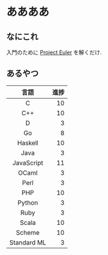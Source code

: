 # ああああ
## なにこれ
入門のために [Project Euler](https://projecteuler.net) を解くだけ.

## あるやつ

|     言語    | 進捗 |
| :---------: | ---: |
|      C      |   10 |
|     C++     |   10 |
|      D      |    3 |
|      Go     |    8 |
|   Haskell   |   10 |
|     Java    |    3 |
|  JavaScript |   11 |
|    OCaml    |    3 |
|     Perl    |    3 |
|     PHP     |   10 |
|    Python   |    3 |
|     Ruby    |    3 |
|    Scala    |   10 |
|    Scheme   |   10 |
| Standard ML |    3 |
